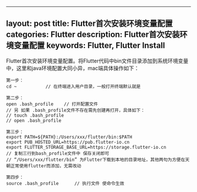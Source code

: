 
---
layout: post
title: Flutter首次安装环境变量配置
categories: Flutter
description: Flutter首次安装环境变量配置
keywords: Flutter, Flutter Install
---

Flutter首次安装环境变量配置。将Flutter代码中bin文件目录添加到系统环境变量中，这里和java环境配置大同小异，mac端具体操作如下：

```
第一步：
cd ~           // 在终端进入用户目录，一般打开终端默认就是

第二步：
open .bash_profile    // 打开配置文件
// 另 如果 .bash_profile文件不存在需先创建再打开，具体如下：
// touch .bash_profile
// open .bash_profile

第三步：
export PATH=${PATH}:/Users/xxx/flutter/bin:$PATH
export PUB_HOSTED_URL=https://pub.flutter-io.cn
export FLUTTER_STORAGE_BASE_URL=https://storage.flutter-io.cn
// 复制三行到bash_profile文件中 保存关闭即可
// “/Users/xxx/flutter/bin” 为Flutter下载到本地的目录地址，其他两句为方便在天朝正常使用flutter而添加，无需改动

第四步：
source .bash_profile      // 执行文件 使命令生效
```
